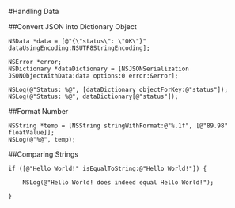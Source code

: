 #Handling Data

##Convert JSON into Dictionary Object

```objc
NSData *data = [@"{\"status\": \"OK\"}" dataUsingEncoding:NSUTF8StringEncoding];

NSError *error;
NSDictionary *dataDictionary = [NSJSONSerialization JSONObjectWithData:data options:0 error:&error];

NSLog(@"Status: %@", [dataDictionary objectForKey:@"status"]);
NSLog(@"Status: %@", dataDictionary[@"status"]);
```

##Format Number

```objc
NSString *temp = [NSString stringWithFormat:@"%.1f", [@"89.98" floatValue]];
NSLog(@"%@", temp);
```

##Comparing Strings

```objc
if ([@"Hello World!" isEqualToString:@"Hello World!"]) {

    NSLog(@"Hello World! does indeed equal Hello World!");

}
```